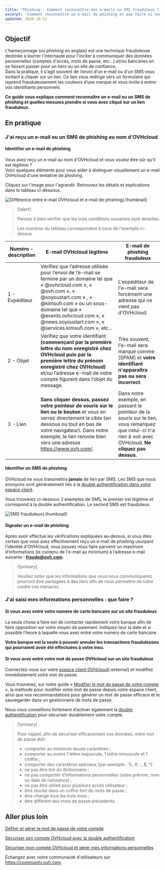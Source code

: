 ```yaml
---
title: 'Phishing - Comment reconnaître des e-mails ou SMS frauduleux ?'
excerpt: 'Comment reconnaître un e-mail de phishing et que faire si vous avez cliqué sur un lien frauduleux ?'
updated: 2020-10-12
---
```


## Objectif

L'hameçonnage (ou *phishing* en anglais) est une technique frauduleuse destinée à leurrer l'internaute pour l'inciter à communiquer des données personnelles (comptes d'accès, mots de passe, etc...) et/ou bancaires en se faisant passer pour un tiers ou un site de confiance.<br>
Dans la pratique, il s'agit souvent de l’envoi d’un e-mail ou d'un SMS vous invitant à cliquer sur un lien. Ce lien vous redirige vers un formulaire qui reprend frauduleusement les couleurs d’une marque et vous invite à entrer vos identifiants personnels.

**Ce guide vous explique comment reconnaître un e-mail ou un SMS de phishing et quelles mesures prendre si vous avez cliqué sur un lien frauduleux.**

## En pratique

### J'ai reçu un e-mail ou un SMS de phishing au nom d'OVHcloud

#### Identifier un e-mail de phishing

Vous avez reçu un e-mail au nom d'OVHcloud et vous voulez être sûr qu'il est légitime ? <br>
Voici quelques éléments pour vous aider à distinguer visuellement un e-mail OVHcloud d'une tentative de phishing.

Cliquez sur l'image pour l'agrandir. Retrouvez les détails et explications dans le tableau ci-dessous.

![Différence entre e-mail OVHcloud et e-mail de phishing](legit-vs-phishing-fr.png){.thumbnail}

> [!alert]
> 
> Pensez à bien vérifier que les trois conditions suivantes sont remplies.
> 
> Les numéros du tableau correspondent à ceux de l'exemple ci-dessus.

|Numéro - description|E-mail OVHcloud légitime|E-mail de phishing frauduleux|
|---|---|---|
|1 - Expéditeur|Vérifiez que l’adresse utilisée pour l’envoi de l’e-mail se termine par un domaine tel que « @ovhcloud.com », « @ovh.com », « @soyoustart.com » , « @kimsufi.com » ou un sous-domaine tel que « @events.ovhcloud.com », « @news.soyoustart.com », « @services.kimsufi.com », etc... |L'expéditeur de l'e-mail sera forcément une adresse qui ne vient pas d'OVHcloud.|
|2 - Objet|Vérifiez que votre identifiant **(commençant par la première lettre du nom enregistré chez OVHcloud puis par la première lettre du prénom enregistré chez OVHcloud)** et/ou l’adresse e-mail de votre compte figurent dans l’objet du message.|Très souvent, l'e-mail sera marqué comme \[SPAM] et **votre identifiant n'apparaîtra pas ou sera incorrect**.|
|3 - Lien|**Sans cliquer dessus, passez votre pointeur de souris sur le lien ou le bouton** et vous en verrez directement la cible (en dessous ou tout en bas de votre navigateur). Dans notre exemple, le lien renvoie bien vers une adresse https://www.ovh.com/.|Dans notre exemple, en passant le pointeur de la souris sur le lien, vous remarquez que celui-ci n'a rien à voir avec OVHcloud. **Ne cliquez pas dessus.**|

#### Identifier un SMS de phishing

OVHcloud ne vous transmettra **jamais** de lien par SMS. Les SMS que nous envoyons sont généralement liés à la [double authentification dans votre espace client](secure-ovhcloud-account-with-2fa1.). 

Vous trouverez ci-dessous 2 exemples de SMS, le premier est légitime et correspond à la double authentification. Le second SMS est frauduleux.

![SMS frauduleux](sms-phishing.png){.thumbnail}

#### Signaler un e-mail de phishing

Après avoir effectué les vérifications expliquées au-dessus, si vous êtes certain que vous avez effectivement reçu un e-mail de phishing usurpant l'identité d'OVHcloud, vous pouvez nous faire parvenir un maximum d’informations (le contenu de l'e-mail au minimum) à l’adresse e-mail suivante : **<fraude@ovh.com>**.

> [!primary]
> 
> Veuillez noter que les informations que vous nous communiquerez pourront être partagées à des tiers afin de nous permettre de lutter contre ces menaces.
> 

### J'ai saisi mes informations personnelles : que faire ?

#### Si vous avez entré votre numéro de carte bancaire sur un site frauduleux

La seule chose à faire est de contacter rapidement votre banque afin de faire opposition sur votre moyen de paiement. Indiquez-leur la date et si possible l’heure à laquelle vous avez entré votre numéro de carte bancaire.

**Votre banque est la seule à pouvoir annuler les transactions frauduleuses qui pourraient avoir été effectuées à votre insu.**

#### Si vous avez entré votre mot de passe OVHcloud sur un site frauduleux

Connectez-vous sur votre [espace client OVHcloud](https://www.ovh.com/auth/?action=gotomanager&from=https://www.ovh.com/fr/&ovhSubsidiary=fr){.external} et modifiez immédiatement votre mot de passe.<br>

Vous trouverez, sur notre guide « [Modifier le mot de passe de votre compte](manage-ovh-password1.) », la méthode pour modifier votre mot de passe depuis votre espace client, ainsi que nos recommandations pour générer un mot de passe efficace et le sauvegarder dans un gestionnaire de mots de passe. 

Nous vous conseillons fortement d’activer également la [double authentification](secure-ovhcloud-account-with-2fa1.) pour sécuriser durablement votre compte.

> [!primary]
>
> Pour rappel, afin de sécuriser efficacement vos données, votre mot de passe doit :
>
> - comporter au minimum douze caractères ;
> - comporter au moins 1 lettre majuscule, 1 lettre minuscule et 1 chiffre ;
> - comporter des caractères spéciaux (par exemple : %, #, :, $, *)
> - ne pas être tiré du dictionnaire ;
> - ne pas comporter d’informations personnelles (votre prénom, nom ou date de naissance) ;
> - ne pas être utilisé pour plusieurs accès utilisateur ;
> - être stocké dans un coffre-fort de mots de passe ;
> - être changé tous les trois mois ;
> - être différent des mots de passe précédents.
>

## Aller plus loin

[Définir et gérer le mot de passe de votre compte](manage-ovh-password1.)

[Sécuriser son compte OVHcloud avec la double authentification](secure-ovhcloud-account-with-2fa1.)

[Sécuriser mon compte OVHcloud et gérer mes informations personnelles](all_about_username1.)

Échangez avec notre communauté d'utilisateurs sur <https://community.ovh.com>.
